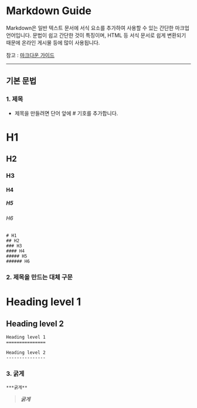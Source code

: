 # Markdown Guide

Markdown은 일반 텍스트 문서에 서식 요소를 추가하여 사용할 수 있는 간단한 마크업 언어입니다. 문법이 쉽고 간단한 것이 특징이며, HTML 등 서식 문서로 쉽게 변환되기 때문에 온라인 게시물 등에 많이 사용됩니다.

참고 : [마크다운 가이드](https://www.markdownguide.org/)

***

## 기본 문법

### 1. 제목

- 제목을 만들려면 단어 앞에 # 기호를 추가합니다. 

# H1
## H2
### H3
#### H4
##### H5
###### H6

```
# H1
## H2
### H3
#### H4
##### H5
###### H6
```

### 2. 제목을 만드는 대체 구문


Heading level 1
===============

Heading level 2
---------------

```
Heading level 1
===============

Heading level 2
---------------
```

### 3. 굵게

```
***굵게**
```

>***굵게***


